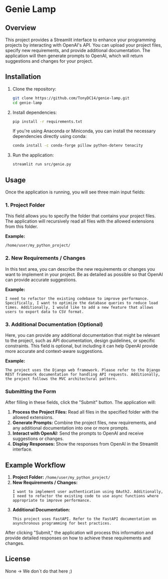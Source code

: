 # Genie Lamp

## Overview

This project provides a Streamlit interface to enhance your programming projects by interacting with OpenAI's API. You can upload your project files, specify new requirements, and provide additional documentation. The application will then generate prompts to OpenAI, which will return suggestions and changes for your project.

## Installation

1. Clone the repository:
    ```bash
    git clone https://github.com/TonyDC14/genie-lamp.git
    cd genie-lamp
    ```

2. Install dependencies:
    ```bash
    pip install -r requirements.txt
    ```
   If you're using Anaconda or Miniconda, you can install the necessary dependencies directly using conda:
   ```bash
   conda install -c conda-forge pillow python-dotenv tenacity
   ```

3. Run the application:
    ```bash
    streamlit run src/genie.py
    ```

## Usage

Once the application is running, you will see three main input fields:

### 1. **Project Folder**

This field allows you to specify the folder that contains your project files. The application will recursively read all files with the allowed extensions from this folder.

**Example:**

```plaintext
/home/user/my_python_project/
```

### 2. **New Requirements / Changes**

In this text area, you can describe the new requirements or changes you want to implement in your project. Be as detailed as possible so that OpenAI can provide accurate suggestions.

**Example:**

```plaintext
I need to refactor the existing codebase to improve performance. Specifically, I want to optimize the database queries to reduce load times. Additionally, I would like to add a new feature that allows users to export data to CSV format.
```

### 3. **Additional Documentation (Optional)**

Here, you can provide any additional documentation that might be relevant to the project, such as API documentation, design guidelines, or specific constraints. This field is optional, but including it can help OpenAI provide more accurate and context-aware suggestions.

**Example:**

```plaintext
The project uses the Django web framework. Please refer to the Django REST framework documentation for handling API requests. Additionally, the project follows the MVC architectural pattern.
```

### Submitting the Form

After filling in these fields, click the "Submit" button. The application will:

1. **Process the Project Files:** Read all files in the specified folder with the allowed extensions.
2. **Generate Prompts:** Combine the project files, new requirements, and any additional documentation into one or more prompts.
3. **Interact with OpenAI:** Send the prompts to OpenAI and receive suggestions or changes.
4. **Display Responses:** Show the responses from OpenAI in the Streamlit interface.

## Example Workflow

1. **Project Folder:** `/home/user/my_python_project/`
2. **New Requirements / Changes:**
    ```plaintext
    I want to implement user authentication using OAuth2. Additionally, I need to refactor the existing code to use async functions where appropriate to improve performance.
    ```
3. **Additional Documentation:**
    ```plaintext
    This project uses FastAPI. Refer to the FastAPI documentation on asynchronous programming for best practices.
    ```

After clicking "Submit," the application will process this information and provide detailed responses on how to achieve these requirements and changes.

## License
None -> We don´t do that here ;)